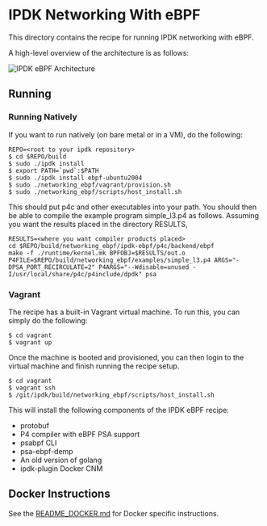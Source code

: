 # IPDK Networking With eBPF

This directory contains the recipe for running IPDK networking with eBPF.

A high-level overview of the architecture is as follows:

![IPDK eBPF Architecture](architecture/demo-Step0.png)

## Running

### Running Natively

If you want to run natively (on bare metal or in a VM), do the following:

```
REPO=<root to your ipdk repository>
$ cd $REPO/build
$ sudo ./ipdk install
$ export PATH=`pwd`:$PATH
$ sudo ./ipdk install ebpf-ubuntu2004
$ sudo ./networking_ebpf/vagrant/provision.sh
$ sudo ./networking_ebpf/scripts/host_install.sh
```

This should put p4c and other executables into your path. You should then be
able to compile the example program simple_l3.p4 as follows. Assuming you want
the results placed in the directory RESULTS,

```
RESULTS=<where you want compiler products placed>
cd $REPO/build/networking_ebpf/ipdk-ebpf/p4c/backend/ebpf
make -f ./runtime/kernel.mk BPFOBJ=$RESULTS/out.o P4FILE=$REPO/build/networking_ebpf/examples/simple_l3.p4 ARGS="-DPSA_PORT_RECIRCULATE=2" P4ARGS="--Wdisable=unused -I/usr/local/share/p4c/p4include/dpdk" psa
```

### Vagrant

The recipe has a built-in Vagrant virtual machine. To run this, you can
simply do the following:

```
$ cd vagrant
$ vagrant up
```

Once the machine is booted and provisioned, you can then login to the virtual
machine and finish running the recipe setup.

```
$ cd vagrant
$ vagrant ssh
$ /git/ipdk/build/networking_ebpf/scripts/host_install.sh
```

This will install the following components of the IPDK eBPF recipe:

* protobuf
* P4 compiler with eBPF PSA support
* psabpf CLI
* psa-ebpf-demp
* An old version of golang
* ipdk-plugin Docker CNM

## Docker Instructions

See the [README_DOCKER.md](README_DOCKER.md) for Docker specific instructions.
